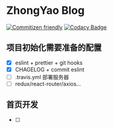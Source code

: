 # ZhongYao Blog

[![Commitizen friendly](https://img.shields.io/badge/commitizen-friendly-brightgreen.svg)](http://commitizen.github.io/cz-cli/)
[![Codacy Badge](https://api.codacy.com/project/badge/Grade/97870664f1a647c89d8026cb195ed334)](https://www.codacy.com/manual/pandaCure/new-blog?utm_source=github.com&utm_medium=referral&utm_content=pandaCure/new-blog&utm_campaign=Badge_Grade)

## 项目初始化需要准备的配置

- [x] eslint + prettier + git hooks
- [x] CHAGELOG + commit eslint
- [ ] .travis.yml 部署服务器
- [ ] redux/react-router/axios...

## 首页开发

- [ ]
